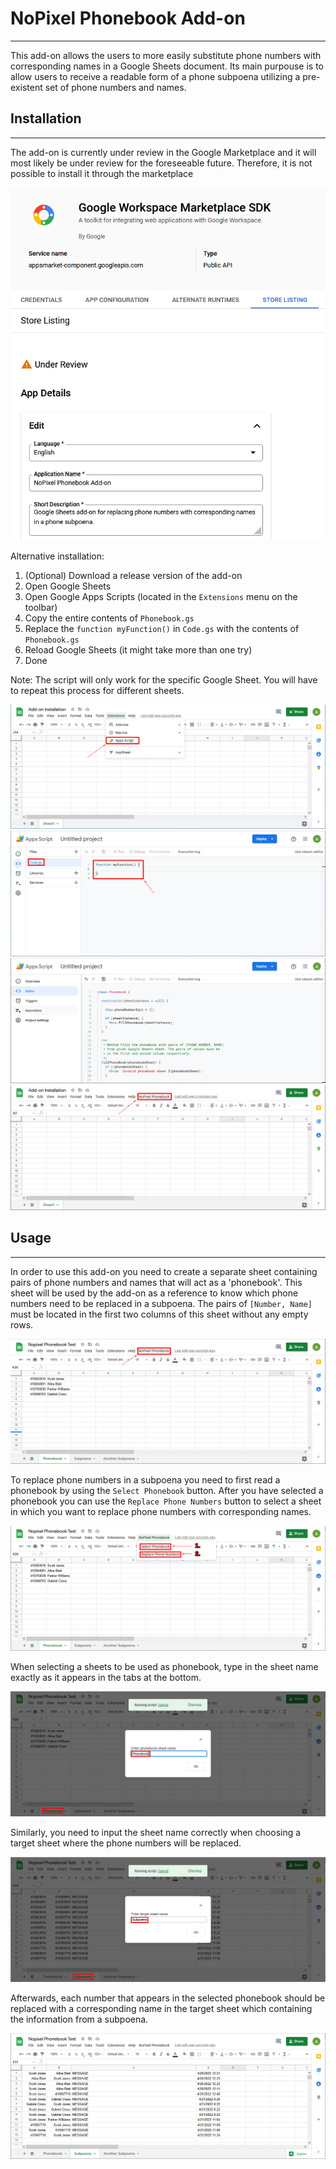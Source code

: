 # NoPixel Phonebook Add-on
---

This add-on allows the users to more easily substitute phone numbers with corresponding names in a Google Sheets document. Its main purpouse is to allow users to receive a readable form of a phone subpoena utilizing a pre-existent set of phone numbers and names.

## Installation
---

The add-on is currently under review in the Google Marketplace and it will most likely be under review for the foreseeable future.
Therefore, it is not possible to install it through the marketplace

![Add-on is under review](/resources/installation/under_review.png)

Alternative installation:

1. (Optional) Download a release version of the add-on
2. Open Google Sheets
3. Open Google Apps Scripts (located in the `Extensions` menu on the toolbar)
4. Copy the entire contents of `Phonebook.gs`
5. Replace the `function myFunction()` in `Code.gs` with the contents of `Phonebook.gs`
6. Reload Google Sheets (it might take more than one try)
7. Done

Note: The script will only work for the specific Google Sheet. You will have to repeat this process for different sheets.

![Step 4](/resources/installation/step_4.png)
![Step 5-1](/resources/installation/step_5_1.png)
![Step 5-2](/resources/installation/step_5_2.png)
![Step 6](/resources/installation/step_6.png)


## Usage
---
In order to use this add-on you need to create a separate sheet containing pairs of phone numbers and names that will act as a 'phonebook'. This sheet will be used by the add-on as a reference to know which phone numbers need to be replaced in a subpoena. The pairs of `[Number, Name]` must be located in the first two columns of this sheet without any empty rows.

![Screenshot_1](/resources/screenshots/screenshot_1.png)

To replace phone numbers in a subpoena you need to first read a phonebook by using the `Select Phonebook` button. After you have selected a phonebook you can use the `Replace Phone Numbers` button to select a sheet in which you want to replace phone numbers with corresponding names.

![Screenshot_1](/resources/screenshots/screenshot_2.png)

When selecting a sheets to be used as phonebook, type in the sheet name exactly as it appears in the tabs at the bottom. 

![Screenshot_1](/resources/screenshots/screenshot_3.png)

Similarly, you need to input the sheet name correctly when choosing a target sheet where the phone numbers will be replaced.

![Screenshot_1](/resources/screenshots/screenshot_4.png)

Afterwards, each number that appears in the selected phonebook should be replaced with a corresponding name in the target sheet which containing the information from a subpoena. 

![Screenshot_1](/resources/screenshots/screenshot_5.png)